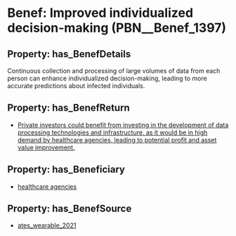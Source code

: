 # Benef: __Improved individualized decision-making__ (PBN__Benef_1397)

## Property: has_BenefDetails

Continuous collection and processing of large volumes of data from each person can enhance individualized decision-making, leading to more accurate predictions about infected individuals.

## Property: has_BenefReturn

* [Private investors could benefit from investing in the development of data processing technologies and infrastructure, as it would be in high demand by healthcare agencies, leading to potential profit and asset value improvement.](../BenefReturn/PBN__BenefReturn_1585)

## Property: has_Beneficiary

* [healthcare agencies](../Stakeholder/PBN__Stakeholder_543)

## Property: has_BenefSource

* [ates_wearable_2021](../Article/PBN__Article_296)

